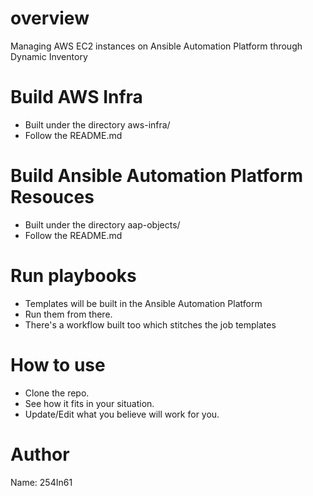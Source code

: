 # overview
Managing AWS EC2 instances on Ansible Automation Platform through Dynamic Inventory

# Build AWS Infra
- Built under the directory aws-infra/
- Follow the README.md

# Build Ansible Automation Platform Resouces
- Built under the directory aap-objects/
- Follow the README.md

# Run playbooks
- Templates will be built in the Ansible Automation Platform
- Run them from there.
- There's a workflow built too which stitches the job templates

How to use
==========

- Clone the repo.
- See how it fits in your situation.
- Update/Edit what you believe will work for you.


Author
======
Name: 254In61



